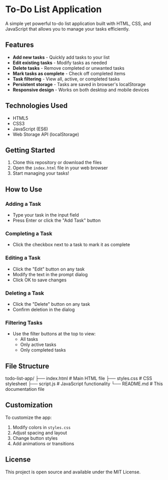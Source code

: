 # To-Do List Application

A simple yet powerful to-do list application built with HTML, CSS, and JavaScript that allows you to manage your tasks efficiently.

## Features

- **Add new tasks** - Quickly add tasks to your list
- **Edit existing tasks** - Modify tasks as needed
- **Delete tasks** - Remove completed or unwanted tasks
- **Mark tasks as complete** - Check off completed items
- **Task filtering** - View all, active, or completed tasks
- **Persistent storage** - Tasks are saved in browser's localStorage
- **Responsive design** - Works on both desktop and mobile devices

## Technologies Used

- HTML5
- CSS3
- JavaScript (ES6)
- Web Storage API (localStorage)

## Getting Started

1. Clone this repository or download the files
2. Open the `index.html` file in your web browser
3. Start managing your tasks!

## How to Use

### Adding a Task
- Type your task in the input field
- Press Enter or click the "Add Task" button

### Completing a Task
- Click the checkbox next to a task to mark it as complete

### Editing a Task
- Click the "Edit" button on any task
- Modify the text in the prompt dialog
- Click OK to save changes

### Deleting a Task
- Click the "Delete" button on any task
- Confirm deletion in the dialog

### Filtering Tasks
- Use the filter buttons at the top to view:
  - All tasks
  - Only active tasks
  - Only completed tasks

## File Structure
todo-list-app/
├── index.html # Main HTML file
├── styles.css # CSS stylesheet
├── script.js # JavaScript functionality
└── README.md # This documentation file

## Customization

To customize the app:
1. Modify colors in `styles.css`
2. Adjust spacing and layout
3. Change button styles
4. Add animations or transitions

## License

This project is open source and available under the MIT License.
